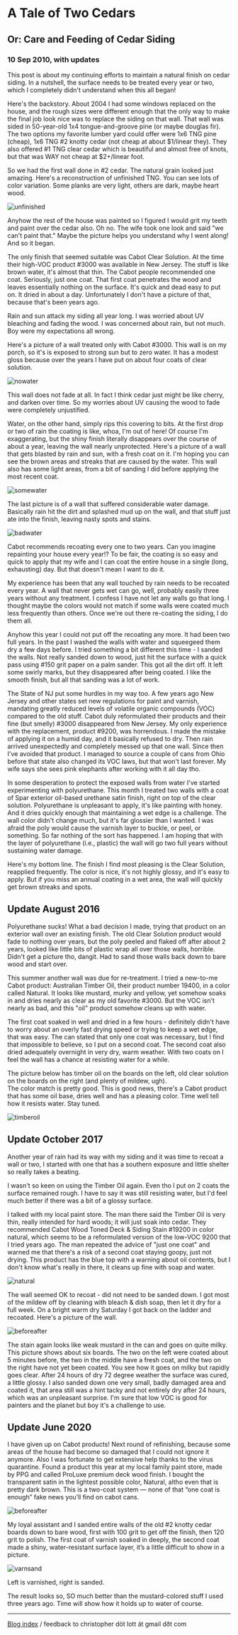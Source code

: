 # A Tale of Two Cedars
## Or: Care and Feeding of Cedar Siding
### 10 Sep 2010, with updates</h4>

This post is about my continuing efforts to maintain a natural finish
on cedar siding. In a nutshell, the surface needs to be treated every
year or two, which I completely didn't understand when this all began!

Here's the backstory.  About 2004 I had some windows replaced on the
house, and the rough sizes were different enough that the only way to
make the final job look nice was to replace the siding on that wall.
That wall was sided in 50-year-old 1x4 tongue-and-groove pine (or
maybe douglas fir).  The two options my favorite lumber yard could
offer were 1x6 TNG pine (cheap), 1x6 TNG #2 knotty cedar (not cheap at
about $1/linear they). They also offered #1 TNG clear cedar which is
beautiful and almost free of knots, but that was WAY not cheap at
$2+/linear foot.

So we had the first wall done in #2 cedar.  The natural grain looked
just amazing.  Here's a reconstruction of unfinished TNG.  You can
see lots of color variation.  Some planks are very light, others are
dark, maybe heart wood.  

![unfinished](pix/cedar-unfinished.jpg)

Anyhow the rest of the house was painted so I figured I would grit my
teeth and paint over the cedar also.  Oh no.  The wife took one look
and said "we can't paint that."  Maybe the picture helps you
understand why I went along!  And so it began.

The only finish that seemed suitable was Cabot Clear Solution.
At the time their high-VOC product #3000 was available in New Jersey.
The stuff is like brown water, it's almost that thin.  The Cabot people
recommended one coat.  Seriously, just one coat.  That first coat
penetrates the wood and leaves essentially nothing on the surface.
It's quick and dead easy to put on.  It dried in about a day.
Unfortunately I don't have a picture of that, because that's been
years ago.

Rain and sun attack my siding all year long.  I was worried about
UV bleaching and fading the wood.  I was concerned about rain, but not
much.  Boy were my expectations all wrong.  

Here's a picture of a wall treated only with Cabot #3000.  This
wall is on my porch, so it's is exposed to strong sun but to zero
water.  It has a modest gloss because over the years I have put on
about four coats of clear solution.

![nowater](pix/cedar-nowater.jpg)

This wall does not fade at all.  In fact I think cedar just might be
like cherry, and darken over time.  So my worries about UV causing
the wood to fade were completely unjustified.

Water, on the other hand, simply rips this covering to bits.  At the
first drop or two of rain the coating is like, whoa, I'm out of here!
Of course I'm exaggerating, but the shiny finish literally disappears
over the course of about a year, leaving the wall nearly unprotected.
Here's a picture of a wall that gets blasted by rain and sun, with a
fresh coat on it.  I'm hoping you can see the brown areas and streaks
that are caused by the water. This wall also has some light areas,
from a bit of sanding I did before applying the most recent coat.

![somewater](pix/cedar-somewater.jpg)

The last picture is of a wall that suffered considerable water damage.
Basically rain hit the dirt and splashed mud up on the wall, and that
stuff just ate into the finish, leaving nasty spots and stains.

![badwater](pix/cedar-badwater.jpg)

Cabot recommends recoating every one to two years.  Can you imagine
repainting your house every year!?  To be fair, the coating is so easy
and quick to apply that my wife and I can coat the entire house in a
single (long, exhausting) day.  But that doesn't mean I want to do it.

My experience has been that any wall touched by rain needs to be
recoated every year.  A wall that never gets wet can go, well, probably
easily three years without any treatment.  I confess I have not let
any walls go that long.  I thought maybe the colors would not match
if some walls were coated much less frequently than others.   Once
we're out there re-coating the siding, I do them all.  

Anyhow this year I could not put off the recoating any more.  It had
been two full years.  In the past I washed the walls with water and
squeegeed them dry a few days before.  I tried something a bit
different this time - I sanded the walls.  Not really sanded down to
wood, just hit the surface with a quick pass using #150 grit paper on
a palm sander.  This got all the dirt off.  It left some swirly marks,
but they disappeared after being coated.  I like the smooth finish,
but all that sanding was a lot of work.

The State of NJ put some hurdles in my way too.  A few years ago New
Jersey and other states set new regulations for paint and varnish,
mandating greatly reduced levels of volatile organic compounds (VOC)
compared to the old stuff.  Cabot duly reformulated their products and
their fine (but smelly) #3000 disappeared from New Jersey.  My only
experience with the replacement, product #9200, was horrendous.  I
made the mistake of applying it on a humid day, and it basically
refused to dry.  Then rain arrived unexpectedly and completely messed
up that one wall.  Since then I've avoided that product.  I managed to
source a couple of cans from Ohio before that state also changed its
VOC laws, but that won't last forever.  My wife says she sees pink
elephants after working with it all day tho. 

In some desperation to protect the exposed walls from water I've
started experimenting with polyurethane.  This month I treated two
walls with a coat of Spar exterior oil-based urethane satin finish,
right on top of the clear solution.  Polyurethane is unpleasant to
apply, it's like painting with honey.  And it dries quickly enough
that maintaining a wet edge is a challenge.  The wall color didn't
change much, but it's far glossier than I wanted.  I was afraid the
poly would cause the varnish layer to buckle, or peel, or something.
So far nothing of the sort has happened.  I am hoping that with the
layer of polyurethane (i.e., plastic) the wall will go two full years
without sustaining water damage.

Here's my bottom line. The finish I find most pleasing is the Clear
Solution, reapplied frequently.  The color is nice, it's not highly
glossy, and it's easy to apply.  But if you miss an annual coating in
a wet area, the wall will quickly get brown streaks and spots.

## Update August 2016

Polyurethane sucks!  What a bad decision I made, trying that product
on an exterior wall over an existing finish.  The old Clear Solution
product would fade to nothing over years, but the poly peeled and
flaked off after about 2 years, looked like little bits of plastic
wrap all over those walls, horrible.  Didn't get a picture tho,
dangit.  Had to sand those walls back down to bare wood and start
over.

This summer another wall was due for re-treatment.  I tried a
new-to-me Cabot product: Australian Timber Oil, their product number
19400, in a color called Natural. It looks like mustard, murky and
yellow, yet somehow soaks in and dries nearly as clear as my old
favorite #3000.  But the VOC isn't nearly as bad, and this "oil"
product somehow cleans up with water.  

The first coat soaked in well and dried in a few hours - definitely
didn't have to worry about an overly fast drying speed or trying to
keep a wet edge, that was easy.  The can stated that only one coat was
necessary, but I find that impossible to believe, so I put on a second
coat.  The second coat also dried adequately overnight in very dry,
warm weather.  With two coats on I feel the wall has a chance at
resisting water for a while.

The picture below has timber oil on the boards on the left, old clear
solution on the boards on the right (and plenty of mildew, ugh).  
The color match is pretty good.  This is good news, there's a Cabot
product that has some oil base, dries well and has a pleasing color.
Time well tell how it resists water. Stay tuned.

![timberoil](pix/cedar-timber-oil.jpg)

##  Update October 2017

Another year of rain had its way with my siding and it was time to
recoat a wall or two, I started with one that has a southern exposure
and little shelter so really takes a beating.

I wasn't so keen on using the Timber Oil again.  Even tho I put on 2
coats the surface remained rough. I have to say it was still resisting
water, but I'd feel much better if there was a bit of a glossy
surface.

I talked with my local paint store.  The man there said the Timber Oil
is very thin, really intended for hard woods; it will just soak into
cedar.  They recommended Cabot Wood Toned Deck &amp; Siding Stain
#19200 in color natural, which seems to be a reformulated version of
the low-VOC 9200 that I tried years ago.  The man repeated the advice
of "just one coat" and warned me that there's a risk of a second coat
staying goopy, just not drying.  This product has the blue top with a
warning about oil contents, but I don't know what's really in there,
it cleans up fine with soap and water.

![natural](pix/cedar-cabot-19200.jpg)

The wall seemed OK to recoat - did not need to be sanded down.  I got
most of the mildew off by cleaning with bleach & dish soap, then let
it dry for a full week. On a bright warm dry Saturday I got back on
the ladder and recoated.  Here's a picture of the wall.

![beforeafter](pix/cedar-before-after-1.jpg)

The stain again looks like weak mustard in the can and goes on quite
milky.  This picture shows about six boards.  The two on the left were
coated about 5 minutes before, the two in the middle have a fresh
coat, and the two on the right have not yet been coated.  You see how
it goes on milky but rapidly goes clear.  After 24 hours of dry 72
degree weather the surface was cured, a little glossy.  I also sanded
down one very small, badly damaged area and coated it, that area still
was a hint tacky and not entirely dry after 24 hours, which was an
unpleasant surprise.  I'm sure that low VOC is good for painters and
the planet but boy it's a challenge to use.

##  Update June 2020

I have given up on Cabot products!
Next round of refinishing, because some areas of the house had become so damaged that I could not ignore it anymore. Also I was fortunate to get extensive help thanks to the virus quarantine.
Found a product this year at my local family paint store, made by PPG and called ProLuxe premium deck wood finish. I bought the transparent satin in the lightest possible color, Natural, altho even that is pretty dark brown. This is a two-coat system — none of that “one coat is enough” fake news you’ll find on cabot cans.

![beforeafter](pix/cedar-ppg.jpg)

My loyal assistant and I sanded entire walls of the old #2 knotty cedar boards down to bare wood, first with 100 grit to get off the finish, then 120 grit to polish. The first coat of varnish soaked in deeply, the second coat made a shiny, water-resistant surface layer, it’s a little difficult to show in a picture.

![varnsand](pix/cedar-varn-sand.png)

Left is varnished, right is sanded.

The result looks so, SO much better than the mustard-colored stuff I used three years ago. Time will show how it holds up to water of course.

---

[Blog index](../index.html) / feedback to christopher d&ouml;t lott &aacute;t gmail d&eth;t&nbsp;com
